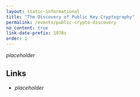 ```yaml
---
layout: static-informational
title: "The Discovery of Public Key Cryptography"
permalink: /events/public-crypto-discovery
no_content: true
link-date-prefix: 1970s
order: 1
---
```


_placeholder_

## Links

* _placeholder_
